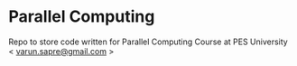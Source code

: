 # Parallel Computing

Repo to store code written for Parallel Computing Course at PES University
< varun.sapre@gmail.com >
